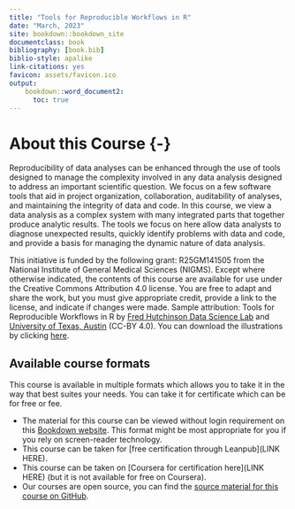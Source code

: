 ```yaml
---
title: "Tools for Reproducible Workflows in R"
date: "March, 2023"
site: bookdown::bookdown_site
documentclass: book
bibliography: [book.bib]
biblio-style: apalike
link-citations: yes
favicon: assets/favicon.ico
output:
    bookdown::word_document2:
      toc: true
---
```


# About this Course {-}

Reproducibility of data analyses can be enhanced through the use of tools designed to manage the complexity involved in any data analysis designed to address an important scientific question. We focus on a few software tools that aid in project organization, collaboration, auditability of analyses, and maintaining the integrity of data and code. In this course, we view a data analysis as a complex system with many integrated parts that together produce analytic results. The tools we focus on here allow data analysts to diagnose unexpected results, quickly identify problems with data and code, and provide a basis for managing the dynamic nature of data analysis.

This initiative is funded by the following grant: R25GM141505 from the National Institute of General Medical Sciences (NIGMS). Except where otherwise indicated, the contents of this course are available for use under the Creative Commons Attribution 4.0 license. You are free to adapt and share the work, but you must give appropriate credit, provide a link to the license, and indicate if changes were made. Sample attribution: Tools for Reproducible Workflows in R by [Fred Hutchinson Data Science Lab](https://hutchdatascience.org/) and [University of Texas, Austin]( https://stat.utexas.edu/) (CC-BY 4.0). You can download the illustrations by clicking [here](https://docs.google.com/presentation/d/1MNHf8JpolaEP_vQ_kB-1xRBF9wo3haCArRu117hBoHA/edit?usp=sharing).



## Available course formats

This course is available in multiple formats which allows you to take it in the way that best suites your needs. You can take it for certificate which can be for free or fee.

- The material for this course can be viewed without login requirement on this [Bookdown website](https://hutchdatascience.org/Tools_for_Reproducible_Workflows_in_R/). This format might be most appropriate for you if you rely on screen-reader technology.
- This course can be taken for [free certification through Leanpub](LINK HERE).
- This course can be taken on [Coursera for certification here](LINK HERE) (but it is not available for free on Coursera).
- Our courses are open source, you can find the [source material for this course on GitHub](https://github.com/fhdsl/Tools_for_Reproducible_Workflows_in_R).
